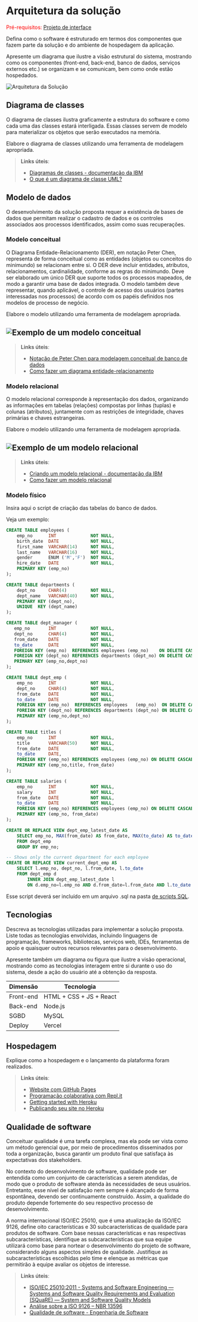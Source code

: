 # Arquitetura da solução

<span style="color:red">Pré-requisitos: <a href="04-Projeto-interface.md"> Projeto de interface</a></span>

Defina como o software é estruturado em termos dos componentes que fazem parte da solução e do ambiente de hospedagem da aplicação.  

Apresente um diagrama que ilustre a visão estrutural do sistema, mostrando como os componentes (front-end, back-end, banco de dados, serviços externos etc.) se organizam e se comunicam, bem como onde estão hospedados.  

![Arquitetura da Solução](images/arquitetura.png)

## Diagrama de classes

O diagrama de classes ilustra graficamente a estrutura do software e como cada uma das classes estará interligada. Essas classes servem de modelo para materializar os objetos que serão executados na memória.

Elabore o diagrama de classes utilizando uma ferramenta de modelagem apropriada.

> **Links úteis**:
> - [Diagramas de classes - documentação da IBM](https://www.ibm.com/docs/pt-br/rational-soft-arch/9.7.0?topic=diagrams-class)
> - [O que é um diagrama de classe UML?](https://www.lucidchart.com/pages/pt/o-que-e-diagrama-de-classe-uml)

##  Modelo de dados

O desenvolvimento da solução proposta requer a existência de bases de dados que permitam realizar o cadastro de dados e os controles associados aos processos identificados, assim como suas recuperações.

### Modelo conceitual 

O Diagrama Entidade-Relacionamento (DER), em notação Peter Chen, representa de forma conceitual como as entidades (objetos ou conceitos do minimundo) se relacionam entre si. O DER deve incluir entidades, atributos, relacionamentos, cardinalidade, conforme as regras do minimundo. Deve ser elaborado um único DER que suporte todos os processos mapeados, de modo a garantir uma base de dados integrada. O modelo também deve representar, quando aplicável, o controle de acesso dos usuários (partes interessadas nos processos) de acordo com os papéis definidos nos modelos de processo de negócio.

Elabore o modelo utilizando uma ferramenta de modelagem apropriada.

![Exemplo de um modelo conceitual](images/modelo_conceitual.png "Exemplo de modelo conceitual.")
---

> **Links úteis**:
> - [Notação de Peter Chen para modelagem conceitual de banco de dados](https://www.youtube.com/watch?v=_y31cFi_ByY)
> - [Como fazer um diagrama entidade-relacionamento](https://www.lucidchart.com/pages/pt/como-fazer-um-diagrama-entidade-relacionamento)

### Modelo relacional

O modelo relacional corresponde à representação dos dados, organizando as informações em tabelas (relações) compostas por linhas (tuplas) e colunas (atributos), juntamente com as restrições de integridade, chaves primárias e chaves estrangeiras.

Elabore o modelo utilizando uma ferramenta de modelagem apropriada.

![Exemplo de um modelo relacional](images/modelo_relacional.png "Exemplo de modelo relacional.")
---

> **Links úteis**:
> - [Criando um modelo relacional - documentação da IBM](https://www.ibm.com/docs/pt-br/cognos-analytics/12.0.0?topic=designer-creating-relational-model)
> - [Como fazer um modelo relacional](https://www.youtube.com/watch?v=DWWIREUkxOI)


### Modelo físico

Insira aqui o script de criação das tabelas do banco de dados.

Veja um exemplo:

```sql
CREATE TABLE employees (
    emp_no      INT             NOT NULL,
    birth_date  DATE            NOT NULL,
    first_name  VARCHAR(14)     NOT NULL,
    last_name   VARCHAR(16)     NOT NULL,
    gender      ENUM ('M','F')  NOT NULL,    
    hire_date   DATE            NOT NULL,
    PRIMARY KEY (emp_no)
);

CREATE TABLE departments (
    dept_no     CHAR(4)         NOT NULL,
    dept_name   VARCHAR(40)     NOT NULL,
    PRIMARY KEY (dept_no),
    UNIQUE  KEY (dept_name)
);

CREATE TABLE dept_manager (
   emp_no       INT             NOT NULL,
   dept_no      CHAR(4)         NOT NULL,
   from_date    DATE            NOT NULL,
   to_date      DATE            NOT NULL,
   FOREIGN KEY (emp_no)  REFERENCES employees (emp_no)    ON DELETE CASCADE,
   FOREIGN KEY (dept_no) REFERENCES departments (dept_no) ON DELETE CASCADE,
   PRIMARY KEY (emp_no,dept_no)
); 

CREATE TABLE dept_emp (
    emp_no      INT             NOT NULL,
    dept_no     CHAR(4)         NOT NULL,
    from_date   DATE            NOT NULL,
    to_date     DATE            NOT NULL,
    FOREIGN KEY (emp_no)  REFERENCES employees   (emp_no)  ON DELETE CASCADE,
    FOREIGN KEY (dept_no) REFERENCES departments (dept_no) ON DELETE CASCADE,
    PRIMARY KEY (emp_no,dept_no)
);

CREATE TABLE titles (
    emp_no      INT             NOT NULL,
    title       VARCHAR(50)     NOT NULL,
    from_date   DATE            NOT NULL,
    to_date     DATE,
    FOREIGN KEY (emp_no) REFERENCES employees (emp_no) ON DELETE CASCADE,
    PRIMARY KEY (emp_no,title, from_date)
); 

CREATE TABLE salaries (
    emp_no      INT             NOT NULL,
    salary      INT             NOT NULL,
    from_date   DATE            NOT NULL,
    to_date     DATE            NOT NULL,
    FOREIGN KEY (emp_no) REFERENCES employees (emp_no) ON DELETE CASCADE,
    PRIMARY KEY (emp_no, from_date)
); 

CREATE OR REPLACE VIEW dept_emp_latest_date AS
    SELECT emp_no, MAX(from_date) AS from_date, MAX(to_date) AS to_date
    FROM dept_emp
    GROUP BY emp_no;

-- Shows only the current department for each employee
CREATE OR REPLACE VIEW current_dept_emp AS
    SELECT l.emp_no, dept_no, l.from_date, l.to_date
    FROM dept_emp d
        INNER JOIN dept_emp_latest_date l
        ON d.emp_no=l.emp_no AND d.from_date=l.from_date AND l.to_date = d.to_date;
```
Esse script deverá ser incluído em um arquivo .sql na pasta [de scripts SQL](../src/db).


## Tecnologias

Descreva as tecnologias utilizadas para implementar a solução proposta. Liste todas as tecnologias envolvidas, incluindo linguagens de programação, frameworks, bibliotecas, serviços web, IDEs, ferramentas de apoio e quaisquer outros recursos relevantes para o desenvolvimento.  

Apresente também um diagrama ou figura que ilustre a visão operacional, mostrando como as tecnologias interagem entre si durante o uso do sistema, desde a ação do usuário até a obtenção da resposta.

| **Dimensão**   | **Tecnologia**  |
| ---            | ---             |
| Front-end      | HTML + CSS + JS + React |
| Back-end       | Node.js         |
| SGBD           | MySQL           |
| Deploy         | Vercel          |


## Hospedagem

Explique como a hospedagem e o lançamento da plataforma foram realizados.

> **Links úteis**:
> - [Website com GitHub Pages](https://pages.github.com/)
> - [Programação colaborativa com Repl.it](https://repl.it/)
> - [Getting started with Heroku](https://devcenter.heroku.com/start)
> - [Publicando seu site no Heroku](http://pythonclub.com.br/publicando-seu-hello-world-no-heroku.html)

## Qualidade de software

Conceituar qualidade é uma tarefa complexa, mas ela pode ser vista como um método gerencial que, por meio de procedimentos disseminados por toda a organização, busca garantir um produto final que satisfaça às expectativas dos stakeholders.

No contexto do desenvolvimento de software, qualidade pode ser entendida como um conjunto de características a serem atendidas, de modo que o produto de software atenda às necessidades de seus usuários. Entretanto, esse nível de satisfação nem sempre é alcançado de forma espontânea, devendo ser continuamente construído. Assim, a qualidade do produto depende fortemente do seu respectivo processo de desenvolvimento.

A norma internacional ISO/IEC 25010, que é uma atualização da ISO/IEC 9126, define oito características e 30 subcaracterísticas de qualidade para produtos de software. Com base nessas características e nas respectivas subcaracterísticas, identifique as subcaracterísticas que sua equipe utilizará como base para nortear o desenvolvimento do projeto de software, considerando alguns aspectos simples de qualidade. Justifique as subcaracterísticas escolhidas pelo time e elenque as métricas que permitirão à equipe avaliar os objetos de interesse.

> **Links úteis**:
> - [ISO/IEC 25010:2011 - Systems and Software Engineering — Systems and Software Quality Requirements and Evaluation (SQuaRE) — System and Software Quality Models](https://www.iso.org/standard/35733.html/)
> - [Análise sobre a ISO 9126 – NBR 13596](https://www.tiespecialistas.com.br/analise-sobre-iso-9126-nbr-13596/)
> - [Qualidade de software - Engenharia de Software](https://www.devmedia.com.br/qualidade-de-software-engenharia-de-software-29/18209)
